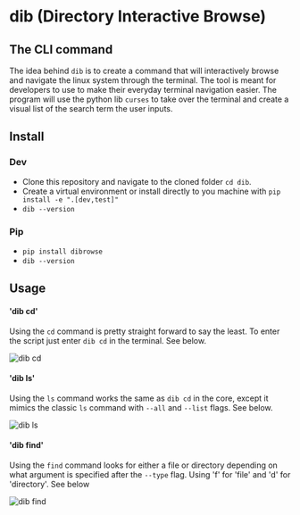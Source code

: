 # dib (Directory Interactive Browse)

## The CLI command

The idea behind `dib` is to create a command that will interactively browse and navigate the linux system through the terminal. The tool is meant for developers to use to make their everyday terminal navigation easier. The program will use the python lib `curses` to take over the terminal and create a visual list of the search term the user inputs.

## Install

### Dev

- Clone this repository and navigate to the cloned folder `cd dib`.
- Create a virtual environment or install directly to you machine with `pip install -e ".[dev,test]"`
- `dib --version`

### Pip

- `pip install dibrowse`
- `dib --version`

## Usage

#### 'dib cd'

Using the `cd` command is pretty straight forward to say the least. To enter the script just enter `dib cd` in the terminal. See below.

![dib cd](docs/dib_cd.gif)

#### 'dib ls'

Using the `ls` command works the same as `dib cd` in the core, except it mimics the classic `ls` command with `--all` and `--list` flags. See below.

![dib ls](docs/dib_ls.gif)

#### 'dib find'

Using the `find` command looks for either a file or directory depending on what argument is specified after the `--type` flag. Using 'f' for 'file' and 'd' for 'directory'. See below

![dib find](docs/dib_find.gif)
